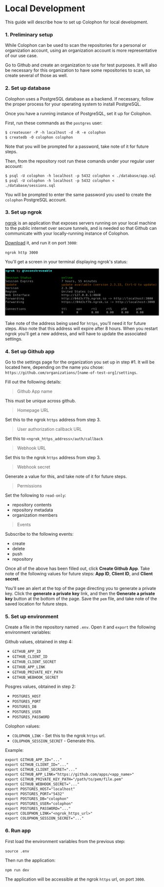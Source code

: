 # Local Development

This guide will describe how to set up Colophon for local development.

### 1. Preliminary setup

While Colophon can be used to scan the repositories for a personal or organization account, using an organization account is more representative of our use case.

Go to Github and create an organization to use for test purposes.  It will also be necessary for this organization to have some repositories to scan, so create several of those as well.

### 2. Set up database

Colophon uses a PostgreSQL database as a backend.  If necessary, follow the proper process for your operating system to install PostgreSQL.

Once you have a running instance of PostgreSQL, set it up for Colophon.

First, run these commands as the `postgres` user:

```
$ createuser -P -h localhost -d -R -e colophon
$ createdb -O colophon colophon
```

Note that you will be prompted for a password, take note of it for future steps.

Then, from the repository root run these comands under your regular user account:

```
$ psql -U colophon -h localhost -p 5432 colophon < ./database/app.sql
$ psql -U colophon -h localhost -p 5432 colophon < ./database/sessions.sql
```

You will be prompted to enter the same password you used to create the `colophon` PostgreSQL account.

### 3. Set up ngrok

[ngrok](https://ngrok.com/) is an application that exposes servers running on your local machine to the public internet over secure tunnels, and is needed so that Github can communicate with your locally-running instance of Colophon.

[Download](https://ngrok.com/download) it, and run it on port `3000`:

`ngrok http 3000`

You'll get a screen in your terminal displaying ngrok's status:

![ngrok status](./assets/ngrok.png)

Take note of the address being used for `https`, you'll need it for future steps.  Also note that this address will expire after 8 hours.  When you restart ngrok you'll get a new address, and will have to update the associated settings.

### 4. Set up Github app

Go to the settings page for the organization you set up in step #1.  It will be located here, depending on the name you chose: `https://github.com/organizations/[name-of-test-org]/settings`.

Fill out the following details:

> Github App name

This must be unique across github.

> Homepage URL

Set this to the ngrok `https` address from step 3.

> User authorization callback URL

Set this to `<ngrok_https_address>/auth/callback`

> Webhook URL

Set this to the ngrok `https` address from step 3.

> Webhook secret

Generate a value for this, and take note of it for future steps.

> Permissions

Set the following to `read-only`:
- repository contents
- repository metadata
- organization members

> Events

Subscribe to the following events:
- create
- delete
- push
- repository

Once all of the above has been filled out, click **Create Github App**. Take note of the following values for future steps: **App ID**, **Client ID**, and **Client secret**.

You'll see an alert at the top of the page directing you to generate a private key.  Click the **generate a private key** link, and then the **Generate a private key** button at the bottom of the page.  Save the `pem` file, and take note of the saved location for future steps.

### 5. Set up environment

Create a file in the repository named `.env`.  Open it and `export` the following environment variables:

Github values, obtained in step 4:
- `GITHUB_APP_ID`
- `GITHUB_CLIENT_ID`
- `GITHUB_CLIENT_SECRET`
- `GITHUB_APP_LINK`
- `GITHUB_PRIVATE_KEY_PATH`
- `GITHUB_WEBHOOK_SECRET`

Posgres values, obtained in step 2:
- `POSTGRES_HOST`
- `POSTGRES_PORT`
- `POSTGRES_DB`
- `POSTGRES_USER`
- `POSTGRES_PASSWORD`

Colophon values:
- `COLOPHON_LINK` - Set this to the ngrok `https` url.
- `COLOPHON_SESSION_SECRET` - Generate this.

Example:

```
export GITHUB_APP_ID="..."
export GITHUB_CLIENT_ID="..."
export GITHUB_CLIENT_SECRET="..."
export GITHUB_APP_LINK="https://github.com/apps/<app_name>"
export GITHUB_PRIVATE_KEY_PATH="/path/to/pem/file.pem"
export GITHUB_WEBHOOK_SECRET="..."
export POSTGRES_HOST="localhost"
export POSTGRES_PORT="5432"
export POSTGRES_DB="colophon"
export POSTGRES_USER="colophon"
export POSTGRES_PASSWORD="..."
export COLOPHON_LINK="<ngrok_https_url>"
export COLOPHON_SESSION_SECRET="..."
```

### 6. Run app

First load the environment variables from the previous step:

`source .env`

Then run the application:

`npm run dev`

The application will be accessible at the ngrok `https` url, on port `3000`.
